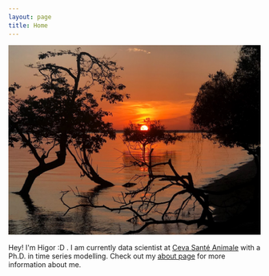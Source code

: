 ```yaml
---
layout: page
title: Home
---
```

![Alter do Chão](fotos/alter.jpg "Alter do Chão - Pará@Brazil")

Hey! I'm Higor :D . I am currently data scientist at [Ceva Santé Animale](http://www.ceva.com) with a Ph.D. in time series modelling.
Check out my <a href="./about">about page</a> for more information about me.
   